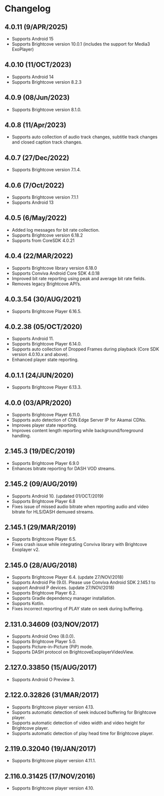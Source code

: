 
# Changelog

## 4.0.11 (9/APR/2025)
- Supports Android 15
- Supports Brightcove version 10.0.1 (includes the support for Media3 ExoPlayer)

## 4.0.10 (11/OCT/2023)

- Supports Android 14
- Supports Brightcove version 8.2.3

## 4.0.9 (08/Jun/2023)

* Supports Brightcove version 8.1.0.

## 4.0.8 (11/Apr/2023)

* Supports auto collection of audio track changes, subtitle track changes and closed caption track changes.

## 4.0.7 (27/Dec/2022)

* Supports Brightcove version 7.1.4.

## 4.0.6 (7/Oct/2022)

* Supports Brightcove version 7.1.1
* Supports Android 13

## 4.0.5 (6/May/2022)

* Added log messages for bit rate collection.
* Supports Brightcove version 6.18.2
* Supports from CoreSDK 4.0.21

## 4.0.4 (22/MAR/2022)

* Supports Brightcove library version 6.18.0
* Supports Conviva Android Core SDK 4.0.18
* Improved bit rate reporting using peak and average bit rate fields.
* Removes legacy Brightcove API’s.

## 4.0.3.54 (30/AUG/2021)

* Supports Brightcove Player 6.16.5.

## 4.0.2.38 (05/OCT/2020)

* Supports Android 11.
* Supports Brightcove Player 6.14.0.
* Supports auto collection of Dropped Frames during playback (Core SDK version 4.0.10.x and above).
* Enhanced player state reporting.

## 4.0.1.1 (24/JUN/2020)

* Supports Brightcove Player 6.13.3.

## 4.0.0 (03/APR/2020)

* Supports Brightcove Player 6.11.0.
* Supports auto detection of CDN Edge Server IP for Akamai CDNs.
* Improves player state reporting.
* Improves content length reporting while background/foreground handling.


## 2.145.3 (19/DEC/2019)
* Supports Brightcove Player 6.9.0
* Enhances bitrate reporting for DASH VOD streams.

## 2.145.2 (09/AUG/2019)
* Supports Android 10. (updated 01/OCT/2019)
* Supports Brightcove Player 6.8
* Fixes issue of missed audio bitrate when reporting audio and video bitrate for HLS/DASH demuxed streams.

## 2.145.1 (29/MAR/2019)
* Supports Brightcove Player 6.5.
* Fixes crash issue while integrating Conviva library with Brightcove Exoplayer v2.

## 2.145.0 (28/AUG/2018)
* Supports Brightcove Player 6.4. (update 27/NOV/2018)
* Supports Android Pie (9.0). Please use Conviva Android SDK 2.145.1 to support Android P devices. (update 27/NOV/2018)
* Supports Brightcove Player 6.2.
* Supports Gradle dependency manager installation.
* Supports Kotlin.
* Fixes incorrect reporting of PLAY state on seek during buffering.

## 2.131.0.34609 (03/NOV/2017)
* Supports Android Oreo (8.0.0).
* Supports Brightcove Player 5.0.
* Supports Picture-in-Picture (PiP) mode.
* Supports DASH protocol on BrightcoveExoplayerVideoView.

## 2.127.0.33850 (15/AUG/2017)
* Supports Android O Preview 3.

## 2.122.0.32826 (31/MAR/2017)
* Supports Brightcove player version 4.13.
* Supports automatic detection of seek induced buffering for Brightcove player.
* Supports automatic detection of video width and video height for Brightcove player.
* Supports automatic detection of play head time for Brightcove player.

## 2.119.0.32040 (19/JAN/2017)
* Supports Brightcove player version 4.11.1.

## 2.116.0.31425 (17/NOV/2016)
* Supports Brightcove player version 4.10.
